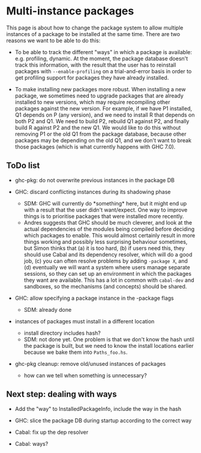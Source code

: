 # Multi-instance packages



This page is about how to change the package system to allow multiple instances of a package to be installed at the same time.  There are two reasons we want to be able to do this:


- To be able to track the different "ways" in which a package is available: e.g. profiling, dynamic.  At the moment, the package database doesn't track this information, with the result that the user has to reinstall packages with `--enable-profiling` on a trial-and-error basis in order to get profiling support for packages they have already installed.

- To make installing new packages more robust.  When installing a new package, we sometimes need to upgrade packages that are already installed to new versions, which may require recompiling other packages against the new version.  For example, if we have P1 installed, Q1 depends on P (any version), and we need to install R that depends on both P2 and Q1.  We need to build P2, rebuild Q1 against P2, and finally build R against P2 and the new Q1.  We would like to do this without removing P1 or the old Q1 from the package database, because other packages may be depending on the old Q1, and we don't want to break those packages (which is what currently happens with GHC 7.0).

## ToDo list


- ghc-pkg: do not overwrite previous instances in the package DB

- GHC: discard conflicting instances during its shadowing phase

  - SDM: GHC will currently do \*something\* here, but it might end up with a result that the user didn't want/expect.  One way to improve things is to prioritise packages that were installed more recently.
  - Andres suggests that GHC should be much cleverer, and look at the actual dependencies of the modules being compiled before deciding which packages to enable.  This would almost certainly result in more things working and possibly less surprising behaviour sometimes, but Simon thinks that (a) it is too hard, (b) if users need this, they should use Cabal and its dependency resolver, which will do a good job, (c) you can often resolve problems by adding `-package X`, and (d) eventually we will want a system where users manage separate sessions, so they can set up an environment in which the packages they want are available.  This has a lot in common with `cabal-dev` and sandboxes, so the mechanisms (and concepts) should be shared.

- GHC: allow specifying a package instance in the -package flags

  - SDM: already done

- instances of packages must install in a different location

  - install directory includes hash?
  - SDM: not done yet.  One problem is that we don't know the hash until the package is built, but we need to know the install locations earlier because we bake them into `Paths_foo.hs`.

- ghc-pkg cleanup: remove old/unused instances of packages

  - how can we tell when something is unnecessary?

## Next step: dealing with ways


- Add the "way" to InstalledPackageInfo, include the way in the hash

- GHC: slice the package DB during startup according to the correct way

- Cabal: fix up the dep resolver

- Cabal: ways?

